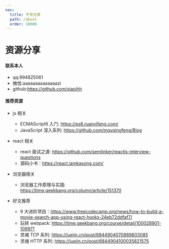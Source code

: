 ```yaml
---
nav:
  title: 干货分享
  path: /about
  order: 10000
---
```


# 资源分享

#### 联系本人

- qq:994825061
- 微信:aaaaaaaaaaaaaazi
- github:https://github.com/xiaojhh

#### 推荐资源

- js 相关

  - ECMAScript6 入门: https://es6.ruanyifeng.com/
  - JavaScript 深入系列: https://github.com/mqyqingfeng/Blog

- react 相关

  - react 面试之道: https://github.com/semlinker/reactjs-interview-questions
  - 源码小书：https://react.iamkasong.com/

- 浏览器相关

  - 浏览器工作原理与实践: https://time.geekbang.org/column/article/151370

- 好文推荐
  - 9 大进阶项目：https://www.freecodecamp.org/news/how-to-build-a-movie-search-app-using-react-hooks-24eb72ddfaf7/
  - 玩转 webpack: https://time.geekbang.org/course/detail/100028901-109971
  - 灵魂 TCP 系列: https://juejin.cn/post/6844904070889603085
  - 灵魂 HTTP 系列: https://juejin.cn/post/6844904100035821575
